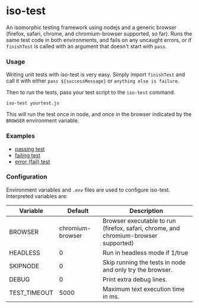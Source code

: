 # iso-test

An isomorphic testing framework using nodejs and a generic browser (firefox, safari, chrome, and chromium-browser supported, so far). Runs the same test code in both environments, and fails on any uncaught errors, or if `finishTest` is called with an argument that doesn't start with `pass`.

### Usage

Writing unit tests with iso-test is very easy. Simply import `finishTest` and call it with either `pass ${successMessage}` or `anything else is failure`.

Then to run the tests, pass your test script to the `iso-test` command.

```
iso-test yourtest.js
```

This will run the test once in node, and once in the browser indicated by the `BROWSER` environment variable.

### Examples

 + [passing test](https://github.com/isysd-mirror/iso-test/blob/isysd/pass.js)
 + [failing test](https://github.com/isysd-mirror/iso-test/blob/isysd/fail.js)
 + [error (fail) test](https://github.com/isysd-mirror/iso-test/blob/isysd/error.js)

### Configuration

Environment variables and `.env` files are used to configure iso-test. Interpreted variables are:

| Variable | Default | Description |
|----------|---------|-------------|
| BROWSER  | chromium-browser | Browser executable to run (firefox, safari, chrome, and chromium-browser supported) |
| HEADLESS | 0       | Run in headless mode if 1/true |
| SKIPNODE | 0       | Skip running the tests in node and only try the browser. |
| DEBUG    | 0       | Print extra debug lines. |
| TEST_TIMEOUT | 5000 | Maximum text execution time in ms. |